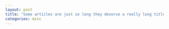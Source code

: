 ```yaml
---
layout: post
title: "Some articles are just so long they deserve a really long title to see if things will break well"
categories: misc
---
```

